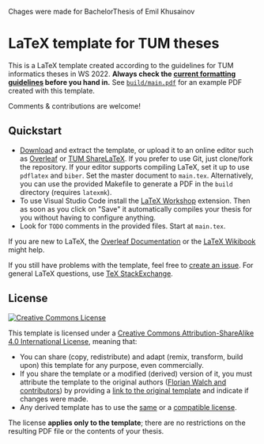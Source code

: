 Chages were made for BachelorThesis of Emil Khusainov

# LaTeX template for TUM theses

This is a LaTeX template created according to the guidelines for TUM informatics theses in WS 2022. **Always check the [current formatting guidelines][thesis-guidelines] before you hand in.** See [`build/main.pdf`][sample-pdf] for an example PDF created with this template.

Comments & contributions are welcome!

## Quickstart

 * [Download][template-download] and extract the template, or upload it to an online editor such as [Overleaf][overleaf] or [TUM ShareLaTeX][tum-sharelatex]. If you prefer to use Git, just clone/fork the repository.
If your editor supports compiling LaTeX, set it up to use `pdflatex` and `biber`. Set the master document to `main.tex`. Alternatively, you can use the provided Makefile to generate a PDF in the `build` directory (requires `latexmk`).
 * To use Visual Studio Code install the [LaTeX Workshop](https://marketplace.visualstudio.com/items?itemName=James-Yu.latex-workshop) extension. Then as soon as you click on "Save" it automatically compiles your thesis for you without having to configure anything.
 * Look for `TODO` comments in the provided files. Start at `main.tex`.

If you are new to LaTeX, the [Overleaf Documentation][overleaf-learn] or the [LaTeX Wikibook][latex-wikibook] might help.

If you still have problems with the template, feel free to [create an issue][issue]. For general LaTeX questions, use [TeX StackExchange][tex-se].

## License

[![Creative Commons License][license-image]][license]

This template is licensed under a [Creative Commons Attribution-ShareAlike 4.0 International License][license], meaning that:

 * You can share (copy, redistribute) and adapt (remix, transform, build upon) this template for any purpose, even commercially.
 * If you share the template or a modified (derived) version of it, you must attribute the template to the original authors ([Florian Walch and contributors][template-authors]) by providing a [link to the original template][template-url] and indicate if changes were made.
 * Any derived template has to use the [same][license] or a [compatible license][license-compatible].

The license **applies only to the template**; there are no restrictions on the resulting PDF file or the contents of your thesis.

[issue]: https://github.com/TUM-Dev/tum-thesis-latex/issues
[latex-wikibook]: https://en.wikibooks.org/wiki/LaTeX
[license-compatible]: https://creativecommons.org/compatiblelicenses
[license-image]: https://i.creativecommons.org/l/by-sa/4.0/88x31.png
[license]: https://creativecommons.org/licenses/by-sa/4.0/
[overleaf]: https://www.overleaf.com/
[sample-pdf]: https://raw.github.com/TUM-Dev/tum-thesis-latex/master/build/main.pdf
[overleaf-learn]: https://www.overleaf.com/learn
[tum-sharelatex]: https://sharelatex.tum.de/ldap/login
[template-authors]: https://github.com/TUM-Dev/tum-thesis-latex/graphs/contributors
[template-download]: https://github.com/TUM-Dev/tum-thesis-latex/archive/master.zip
[template-url]: https://github.com/TUM-Dev/tum-thesis-latex
[tex-se]: https://tex.stackexchange.com/
[thesis-guidelines]: https://www.cit.tum.de/en/cit/studies/students/thesis-completing-your-studies/informatics/
[wiki]: https://github.com/TUM-Dev/tum-thesis-latex/wiki/
